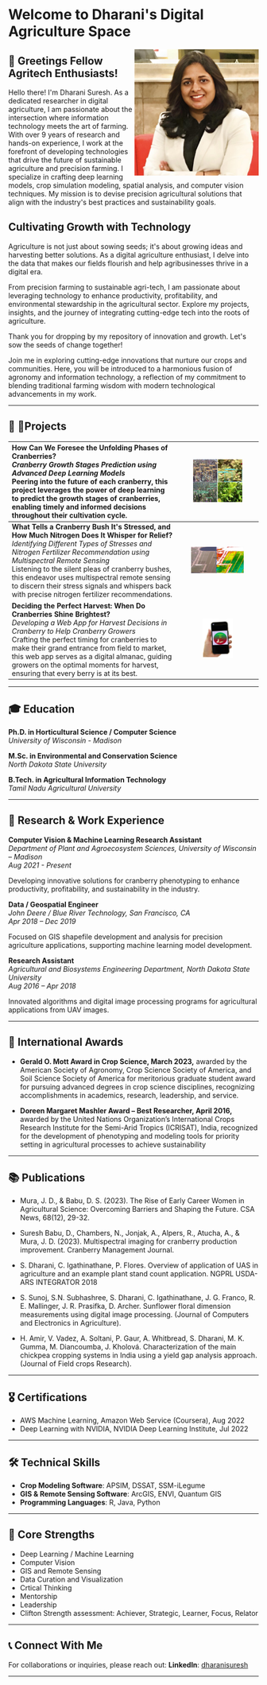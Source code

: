 # Welcome to Dharani's Digital Agriculture Space

<img src="images/Dharani_Headshot_photo - Copy.jpg" alt="Dharani's Headshot" width="250" align="right" />

## 🌿 Greetings Fellow Agritech Enthusiasts!
Hello there! I'm Dharani Suresh. As a dedicated researcher in digital agriculture, I am passionate about the intersection where information technology meets the art of farming. With over 9 years of research and hands-on experience, I work at the forefront of developing technologies that drive the future of sustainable agriculture and precision farming. I specialize in crafting deep learning models, crop simulation modeling, spatial analysis, and computer vision techniques. My mission is to devise precision agricultural solutions that align with the industry's best practices and sustainability goals.

## Cultivating Growth with Technology

Agriculture is not just about sowing seeds; it's about growing ideas and harvesting better solutions. As a digital agriculture enthusiast, I delve into the data that makes our fields flourish and help agribusinesses thrive in a digital era. 

From precision farming to sustainable agri-tech, I am passionate about leveraging technology to enhance productivity, profitability, and environmental stewardship in the agricultural sector. Explore my projects, insights, and the journey of integrating cutting-edge tech into the roots of agriculture.

Thank you for dropping by my repository of innovation and growth. Let's sow the seeds of change together! 

Join me in exploring cutting-edge innovations that nurture our crops and communities. Here, you will be introduced to a harmonious fusion of agronomy and information technology, a reflection of my commitment to blending traditional farming wisdom with modern technological advancements in my work.

---

## 🌱 🤖Projects

| **How Can We Foresee the Unfolding Phases of Cranberries?** <br> _Cranberry Growth Stages Prediction using Advanced Deep Learning Models_ <br> Peering into the future of each cranberry, this project leverages the power of deep learning to predict the growth stages of cranberries, enabling timely and informed decisions throughout their cultivation cycle. | <img src="/images/GDD.jpg" width="65%" alt="Cranberry Growth Prediction"/> |
|:---|:---:|
| **What Tells a Cranberry Bush It's Stressed, and How Much Nitrogen Does It Whisper for Relief?** <br> _Identifying Different Types of Stresses and Nitrogen Fertilizer Recommendation using Multispectral Remote Sensing_ <br> Listening to the silent pleas of cranberry bushes, this endeavor uses multispectral remote sensing to discern their stress signals and whispers back with precise nitrogen fertilizer recommendations. | <img src="/images/THUMBNAILREMOTESENSING.jpg" width="70%" alt="Stress Detection in Cranberries"/> |
| **Deciding the Perfect Harvest: When Do Cranberries Shine Brightest?** <br> _Developing a Web App for Harvest Decisions in Cranberry to Help Cranberry Growers_ <br> Crafting the perfect timing for cranberries to make their grand entrance from field to market, this web app serves as a digital almanac, guiding growers on the optimal moments for harvest, ensuring that every berry is at its best. | <img src="/images/APPGITHUB.jpg" width="40%" alt="Web App for Harvest Decisions"/> |


---

## 🎓 Education

**Ph.D. in Horticultural Science / Computer Science**  
_University of Wisconsin - Madison_  

**M.Sc. in Environmental and Conservation Science**  
_North Dakota State University_  

**B.Tech. in Agricultural Information Technology**  
_Tamil Nadu Agricultural University_  

---

## 💼 Research & Work Experience

**Computer Vision & Machine Learning Research Assistant**  
_Department of Plant and Agroecosystem Sciences, University of Wisconsin – Madison_  
_Aug 2021 - Present_

Developing innovative solutions for cranberry phenotyping to enhance productivity, profitability, and sustainability in the industry.

**Data / Geospatial Engineer**  
_John Deere / Blue River Technology, San Francisco, CA_  
_Apr 2018 – Dec 2019_

Focused on GIS shapefile development and analysis for precision agriculture applications, supporting machine learning model development.

**Research Assistant**  
_Agricultural and Biosystems Engineering Department, North Dakota State University_  
_Aug 2016 – Apr 2018_

Innovated algorithms and digital image processing programs for agricultural applications from UAV images.

---

## 🏅 International Awards

- **Gerald O. Mott Award in Crop Science, March 2023,** awarded by the American Society of Agronomy, Crop Science Society of America, and Soil 
Science Society of America for meritorious graduate student award for pursuing advanced degrees in crop science disciplines, recognizing 
accomplishments in academics, research, leadership, and service.

- **Doreen Margaret Mashler Award – Best Researcher, April 2016,** awarded by the United Nations Organization’s International Crops Research 
Institute for the Semi-Arid Tropics (ICRISAT), India, recognized for the development of phenotyping and modeling tools for priority setting in agricultural 
processes to achieve sustainability

---

## 📚 Publications

- Mura, J. D., & Babu, D. S. (2023). The Rise of Early Career Women in Agricultural Science: Overcoming Barriers and Shaping the Future. CSA News, 68(12), 29-32.

 - Suresh Babu, D., Chambers, N., Jonjak, A., Alpers, R., Atucha, A., & Mura, J. D. (2023). Multispectral imaging for cranberry production improvement. Cranberry Management Journal.

- S. Dharani, C. Igathinathane, P. Flores. Overview of application of UAS in agriculture and an example plant stand count application. NGPRL USDA-ARS INTEGRATOR 2018

- S. Sunoj, S.N. Subhashree, S. Dharani, C. Igathinathane, J. G. Franco, R. E. Mallinger, J. R. Prasifka, D. Archer. Sunflower floral dimension measurements using digital image processing. (Journal of Computers and Electronics in Agriculture).

- H. Amir, V. Vadez, A. Soltani, P. Gaur, A. Whitbread, S. Dharani, M. K. Gumma, M. Diancoumba, J. Kholová. Characterization of the main chickpea cropping systems in India using a yield gap analysis approach. (Journal of Field crops Research).

---

## 🎖 Certifications

- AWS Machine Learning, Amazon Web Service (Coursera), Aug 2022
- Deep Learning with NVIDIA, NVIDIA Deep Learning Institute, Jul 2022

---

## 🛠 Technical Skills

- **Crop Modeling Software**: APSIM, DSSAT, SSM-iLegume
- **GIS & Remote Sensing Software**: ArcGIS, ENVI, Quantum GIS
- **Programming Languages**: R, Java, Python

---

## 🌱 Core Strengths

- Deep Learning / Machine Learning
- Computer Vision
- GIS and Remote Sensing
- Data Curation and Visualization
- Crtical Thinking
- Mentorship
- Leadership
- Clifton Strength assessment: Achiever, Strategic, Learner, Focus, Relator 

---

## 📞 Connect With Me

For collaborations or inquiries, please reach out:
**LinkedIn**: [dharanisuresh](https://www.linkedin.com/in/dharanisuresh)  

---
